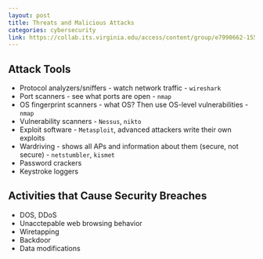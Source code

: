 ```yaml
---
layout: post
title: Threats and Malicious Attacks
categories: cybersecurity
link: https://collab.its.virginia.edu/access/content/group/e7990662-1551-41b1-99bd-0539849f7d83/CS3710_Week3.pdf
---
```


## Attack Tools

- Protocol analyzers/sniffers - watch network traffic - `wireshark`
- Port scanners - see what ports are open - `nmap`
- OS fingerprint scanners - what OS? Then use OS-level vulnerabilities - `nmap`
- Vulnerability scanners - `Nessus`, `nikto`
- Exploit software - `Metasploit`, advanced attackers write their own exploits
- Wardriving - shows all APs and information about them (secure, not secure) - `netstumbler`, `kismet`
- Password crackers
- Keystroke loggers

## Activities that Cause Security Breaches

- DOS, DDoS
- Unacctepable web browsing behavior
- Wiretapping
- Backdoor
- Data modifications
